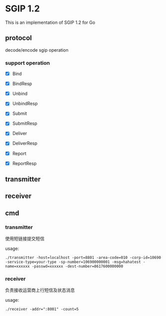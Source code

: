 # SGIP 1.2

This is an implementation of SGIP 1.2 for Go

## protocol
decode/encode sgip operation

### support operation

- [x] Bind
- [x] BindResp
- [x] Unbind
- [x] UnbindResp
- [x] Submit
- [x] SubmitResp
- [x] Deliver
- [x] DeliverResp
- [x] Report
- [x] ReportResp


## transmitter

## receiver



## cmd

### transmitter

使用短链接提交短信

usage:

```
./transmitter -host=localhost -port=8801 -area-code=010 -corp-id=10690 -service-type=your-type -sp-number=106900000001 -msg=hahatest -name=xxxxxx -passwd=xxxxxx -dest-number=8617600000000
```


### receiver

负责接收运营商上行短信及状态消息

usage:

```
./receiver -addr=":8001" -count=5
```
